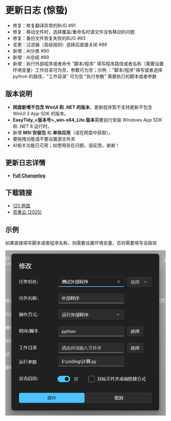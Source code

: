 # 更新日志 (惊蛰)

- 修复：修复翻译异常的BUG #91
- 修复：移动文件时，选择覆盖/重命名时源文件没有移动的问题
- 修复：备份文件恢复失败的BUG #93
- 变更：过滤器（高级规则）选择后直接关闭 #86
- 新增：AI分类 #90
- 新增：AI总结 #89
- 新增：执行外部程序或者命令 "脚本/程序" 填写程序路径或者名称（需要设置环境变量）工作目录可为空，参数可为空；示例 ："脚本/程序"填写或者选择 python 的路径，"工作目录" 可为空 "执行参数" 需要执行的脚本或者参数

## 版本说明

- **网盘新增不包含 WinUI 和 .NET 的版本**，更新程序暂不支持更新不包含 WinUI 3 App SDK 的版本。
- **EasyTidy_<版本号>_win-x64_Lite 版本**需要自行安装 Windows App SDK 和 .NET 8 运行时。
- 新增 **MSI 安装包** 和 **单体应用**（请在网盘中获取）。
- 要拖拽功能请不要设置源文件夹
- AI相关功能已可用；如使用存在问题，请反馈，谢谢！

## 更新日志详情

- **[Full Changelog](https://github.com/SaboZhang/EasyTidy/compare/1.2.3.218...1.2.4.305)**

## 下载链接

- [123 网盘](https://www.123684.com/s/hbzgTd-fmmt)
- [蓝奏云 (2025)](https://wwoo.lanzouu.com/b02u2ne0eh)

## 示例

如果直接填写脚本或者程序名称，则需要设置环境变量，否则需要填写全路径

![示例](image/PixPin_2025-04-13_23-00-24.png)
